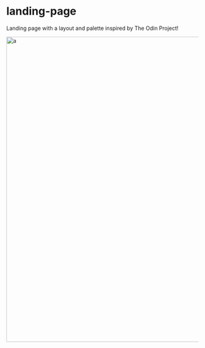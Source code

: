# landing-page

Landing page with a layout and palette inspired by The Odin Project!

<img src="//imgur.com/a/rLFkKBJ" alt="a" width="800"/>
